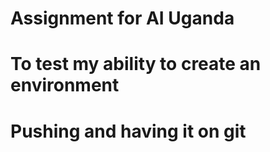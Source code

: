 # Assignment for AI Uganda 
# To test my ability to create an  environment 
# Pushing and having it on git
